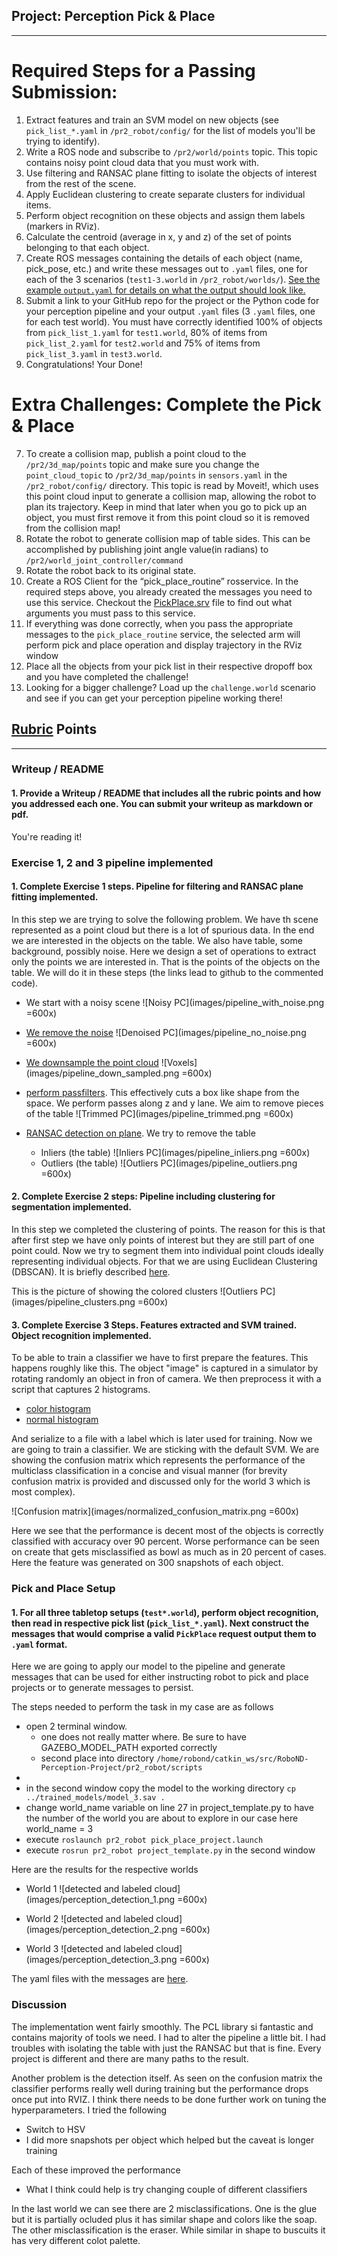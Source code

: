 ## Project: Perception Pick & Place

---


# Required Steps for a Passing Submission:
1. Extract features and train an SVM model on new objects (see `pick_list_*.yaml` in `/pr2_robot/config/` for the list of models you'll be trying to identify). 
2. Write a ROS node and subscribe to `/pr2/world/points` topic. This topic contains noisy point cloud data that you must work with.
3. Use filtering and RANSAC plane fitting to isolate the objects of interest from the rest of the scene.
4. Apply Euclidean clustering to create separate clusters for individual items.
5. Perform object recognition on these objects and assign them labels (markers in RViz).
6. Calculate the centroid (average in x, y and z) of the set of points belonging to that each object.
7. Create ROS messages containing the details of each object (name, pick_pose, etc.) and write these messages out to `.yaml` files, one for each of the 3 scenarios (`test1-3.world` in `/pr2_robot/worlds/`).  [See the example `output.yaml` for details on what the output should look like.](https://github.com/udacity/RoboND-Perception-Project/blob/master/pr2_robot/config/output.yaml)  
8. Submit a link to your GitHub repo for the project or the Python code for your perception pipeline and your output `.yaml` files (3 `.yaml` files, one for each test world).  You must have correctly identified 100% of objects from `pick_list_1.yaml` for `test1.world`, 80% of items from `pick_list_2.yaml` for `test2.world` and 75% of items from `pick_list_3.yaml` in `test3.world`.
9. Congratulations!  Your Done!

# Extra Challenges: Complete the Pick & Place
7. To create a collision map, publish a point cloud to the `/pr2/3d_map/points` topic and make sure you change the `point_cloud_topic` to `/pr2/3d_map/points` in `sensors.yaml` in the `/pr2_robot/config/` directory. This topic is read by Moveit!, which uses this point cloud input to generate a collision map, allowing the robot to plan its trajectory.  Keep in mind that later when you go to pick up an object, you must first remove it from this point cloud so it is removed from the collision map!
8. Rotate the robot to generate collision map of table sides. This can be accomplished by publishing joint angle value(in radians) to `/pr2/world_joint_controller/command`
9. Rotate the robot back to its original state.
10. Create a ROS Client for the “pick_place_routine” rosservice.  In the required steps above, you already created the messages you need to use this service. Checkout the [PickPlace.srv](https://github.com/udacity/RoboND-Perception-Project/tree/master/pr2_robot/srv) file to find out what arguments you must pass to this service.
11. If everything was done correctly, when you pass the appropriate messages to the `pick_place_routine` service, the selected arm will perform pick and place operation and display trajectory in the RViz window
12. Place all the objects from your pick list in their respective dropoff box and you have completed the challenge!
13. Looking for a bigger challenge?  Load up the `challenge.world` scenario and see if you can get your perception pipeline working there!

## [Rubric](https://review.udacity.com/#!/rubrics/1067/view) Points

---
### Writeup / README

#### 1. Provide a Writeup / README that includes all the rubric points and how you addressed each one.  You can submit your writeup as markdown or pdf.  

You're reading it!

### Exercise 1, 2 and 3 pipeline implemented
#### 1. Complete Exercise 1 steps. Pipeline for filtering and RANSAC plane fitting implemented.
In this step we are trying to solve the following problem. We have th scene represented as a point cloud but there is a lot of spurious data. In the end we are interested in the objects on the table. We also have table, some background, possibly noise. Here we design a set of operations to extract only the points we are interested in. That is the points of the objects on the table. We will do it in these steps (the links lead to github to the commented code).

- We start with a noisy scene
	![Noisy PC](images/pipeline_with_noise.png =600x)

- [We remove the noise](https://github.com/fluke777/RoboND-Perception-Project/blob/master/pr2_robot/scripts/project_template.py#L101-L111)
	![Denoised PC](images/pipeline_no_noise.png =600x)

- [We downsample the point cloud](https://github.com/fluke777/RoboND-Perception-Project/blob/master/pr2_robot/scripts/project_template.py#L66-L73)
	![Voxels](images/pipeline_down_sampled.png =600x)

- [perform passfilters](https://github.com/fluke777/RoboND-Perception-Project/blob/master/pr2_robot/scripts/project_template.py#L55-L64). This effectively cuts a box like shape from the space. We perform passes along z and y lane. We aim to remove pieces of the table
	![Trimmed PC](images/pipeline_trimmed.png =600x)

- [RANSAC detection on plane](https://github.com/fluke777/RoboND-Perception-Project/blob/master/pr2_robot/scripts/project_template.py#L75-L99). We try to remove the table
	- Inliers (the table)
 	![Inliers PC](images/pipeline_inliers.png =600x)
	- Outliers (the table)
	![Outliers PC](images/pipeline_outliers.png =600x)


#### 2. Complete Exercise 2 steps: Pipeline including clustering for segmentation implemented.  

In this step we completed the clustering of points. The reason for this is that after first step we have only points of interest but they are still part of one point could. Now we try to segment them into individual point clouds ideally representing individual objects. For that we are using Euclidean Clustering (DBSCAN). It is briefly described [here](https://classroom.udacity.com/nanodegrees/nd209/parts/586e8e81-fc68-4f71-9cab-98ccd4766cfe/modules/e5bfcfbd-3f7d-43fe-8248-0c65d910345a/lessons/2cc29bbd-5c51-4c3e-b238-1282e4f24f42/concepts/f3abc339-1d6d-42b6-9178-67e3e37eba19).

This is the picture of showing the colored clusters
![Outliers PC](images/pipeline_clusters.png =600x)

#### 3. Complete Exercise 3 Steps.  Features extracted and SVM trained.  Object recognition implemented.
To be able to train a classifier we have to first prepare the features. This happens roughly like this. The object "image" is captured in a simulator by rotating randomly an object in fron of camera. We then preprocess it with a script that captures 2 histograms.

- [color histogram](https://github.com/fluke777/RoboND-Perception-Project/blob/master/pr2_robot/scripts/features.py#L13-L52)
- [normal histogram](https://github.com/fluke777/RoboND-Perception-Project/blob/master/pr2_robot/scripts/features.py#L55-L82)

And serialize to a file with a label which is later used for training.
Now we are going to train a classifier. We are sticking with the default SVM. We are showing the confusion matrix which represents the performance of the multiclass classification in a concise and visual manner (for brevity confusion matrix is provided and discussed only for the world 3 which is most complex).

![Confusion matrix](images/normalized_confusion_matrix.png =600x)

Here we see that the performance is decent most of the objects is correctly classified with accuracy over 90 percent. Worse performance can be seen on create that gets misclassified as bowl as much as in 20 percent of cases. Here the feature was generated on 300 snapshots of each object.

### Pick and Place Setup

#### 1. For all three tabletop setups (`test*.world`), perform object recognition, then read in respective pick list (`pick_list_*.yaml`). Next construct the messages that would comprise a valid `PickPlace` request output them to `.yaml` format.

Here we are going to apply our model to the pipeline and generate messages that can be used for either instructing robot to pick and place projects or to generate messages to persist.

The steps needed to perform the task in my case are as follows
- open 2 terminal window.
	- one does not really matter where. Be sure to have GAZEBO_MODEL_PATH exported correctly
	- second place into directory `/home/robond/catkin_ws/src/RoboND-Perception-Project/pr2_robot/scripts`
- 
- in the second window copy the model to the working directory `cp ../trained_models/model_3.sav .`
- change world_name variable on line 27 in project_template.py to have the number of the world you are about to explore in our case here 
	world_name = 3
- execute `roslaunch pr2_robot pick_place_project.launch`
- execute `rosrun pr2_robot project_template.py` in the second window

Here are the results for the respective worlds

- World 1
![detected and labeled cloud](images/perception_detection_1.png =600x)

- World 2
![detected and labeled cloud](images/perception_detection_2.png =600x)
	
- World 3
![detected and labeled cloud](images/perception_detection_3.png =600x)

The yaml files with the messages are [here](https://github.com/fluke777/RoboND-Perception-Project/tree/master/pr2_robot/yaml).

### Discussion
The implementation went fairly smoothly. The PCL library si fantastic and contains majority of tools we need. I had to alter the pipeline a little bit. I had troubles with isolating the table with just the RANSAC but that is fine. Every project is different and there are many paths to the result.

Another problem is the detection itself. As seen on the confusion matrix the classifier performs really well during training but the performance drops once put into RVIZ. I think there needs to be done further work on tuning the hyperparameters. I tried the following

- Switch to HSV
- I did more snapshots per object which helped but the caveat is longer training

Each of these improved the performance

- What I think could help is try changing couple of different classifiers

In the last world we can see there are 2 misclassifications. One is the glue but it is partially ocluded plus it has similar shape and colors like the soap. The other misclassification is the eraser. While similar in shape to buscuits it has very different colot palette.




		
